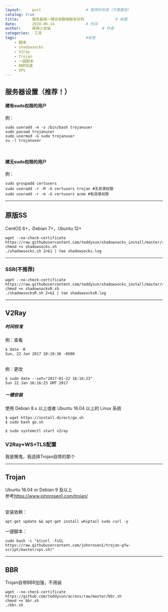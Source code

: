 ```yaml
---
layout:     post   				    # 使用的布局（不需要改）
catalog: true
title:      服务器端一键安装翻墙脚本存档 				# 标题 
date:       2020-06-14 				# 时间
author:     麻辣小龙猫 						# 作者
categories:  工具					
tags:								#标签
    - 翻墙
    - shadowsocks
    - V2ray
    - Trojan
    - 一键脚本
    - BBR加速
    - VPS
---
```


## 服务器设置（推荐！）

#### 建有sudo权限的用户
例：

	sudo useradd -m -s /bin/bash trojanuser
	sudo passwd trojanuser
	sudo usermod -G sudo trojanuser
	su -l trojanuser

<br>

#### 建无sudo权限的用户
例：

	sudo groupadd certusers
	sudo useradd -r -M -G certusers trojan #无目录权限
	sudo useradd -r -m -G certusers acme #有目录权限
    
<!-- more -->
---


## 原版SS

CentOS 6+，Debian 7+，Ubuntu 12+<br>

	wget --no-check-certificate https://raw.githubusercontent.com/teddysun/shadowsocks_install/master/shadowsocks.sh
	chmod +x shadowsocks.sh
	./shadowsocks.sh 2>&1 | tee shadowsocks.log

---

### SSR(不推荐)
	
	wget --no-check-certificate	 https://raw.githubusercontent.com/teddysun/shadowsocks_install/master/shadowsocksR.sh
	chmod +x shadowsocksR.sh
	./shadowsocksR.sh 2>&1 | tee shadowsocksR.log

---

## V2Ray

##### 时间校准
例：查看

	$ date -R
	Sun, 22 Jan 2017 10:10:36 -0500
    
<br>
例：更改

	$ sudo date --set="2017-01-22 16:16:23"
	Sun 22 Jan 16:16:23 GMT 2017

##### 一键安装
使用 Debian 8.x 以上或者 Ubuntu 16.04 以上的 Linux 系统

	$ wget https://install.direct/go.sh
	$ sudo bash go.sh

	$ sudo systemctl start v2ray
    
### V2Ray+WS+TLS配置

我是懒鬼，我选择Trojan自带的那个

---

## Trojan
Ubuntu 16.04 or Debian 9 及以上<br>
参考<https://www.johnrosen1.com/trojan/><br><br>

安装依赖：
	
	apt-get update && apt-get install whiptail sudo curl -y

一键脚本：

	sudo bash -c "$(curl -fsSL https://raw.githubusercontent.com/johnrosen1/trojan-gfw-script/master/vps.sh)"


---

## BBR

Trojan自带BBR加强，不用装

	wget --no-check-certificate https://github.com/teddysun/across/raw/master/bbr.sh
	chmod +x bbr.sh
	./bbr.sh

